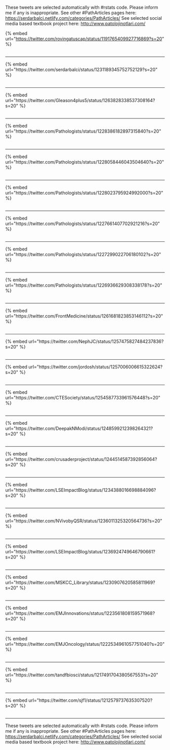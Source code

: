 

These tweets are selected automatically with #rstats code. Please inform me if any is inappropriate.
See other #PathArticles pages here: https://serdarbalci.netlify.com/categories/PathArticles/ 
See selected social media based textbook project here: http://www.patolojinotlari.com/

{% embed url="https://twitter.com/rovingatuscap/status/1191765409927716869?s=20" %}<br>
<br>
<hr>
{% embed url="https://twitter.com/serdarbalci/status/1231189345752752129?s=20" %}<br>
<br>
<hr>
{% embed url="https://twitter.com/Gleason4plus5/status/1263828338537308164?s=20" %}<br>
<br>
<hr>
{% embed url="https://twitter.com/Pathologists/status/1228386182897315840?s=20" %}<br>
<br>
<hr>
{% embed url="https://twitter.com/Pathologists/status/1228058446043504640?s=20" %}<br>
<br>
<hr>
{% embed url="https://twitter.com/Pathologists/status/1228023795924992000?s=20" %}<br>
<br>
<hr>
{% embed url="https://twitter.com/Pathologists/status/1227661407702921216?s=20" %}<br>
<br>
<hr>
{% embed url="https://twitter.com/Pathologists/status/1227299022706180102?s=20" %}<br>
<br>
<hr>
{% embed url="https://twitter.com/Pathologists/status/1226936629308338178?s=20" %}<br>
<br>
<hr>
{% embed url="https://twitter.com/FrontMedicine/status/1261681823853146112?s=20" %}<br>
<br>
<hr>
{% embed url="https://twitter.com/NephJC/status/1257475827484237836?s=20" %}<br>
<br>
<hr>
{% embed url="https://twitter.com/jordosh/status/1257006006615322624?s=20" %}<br>
<br>
<hr>
{% embed url="https://twitter.com/CTESociety/status/1254587733961576448?s=20" %}<br>
<br>
<hr>
{% embed url="https://twitter.com/DeepakNModi/status/1248599212398264321?s=20" %}<br>
<br>
<hr>
{% embed url="https://twitter.com/crusaderproject/status/1244514587392856064?s=20" %}<br>
<br>
<hr>
{% embed url="https://twitter.com/LSEImpactBlog/status/1234388016698884096?s=20" %}<br>
<br>
<hr>
{% embed url="https://twitter.com/NVivobyQSR/status/1236011325320564736?s=20" %}<br>
<br>
<hr>
{% embed url="https://twitter.com/LSEImpactBlog/status/1236924749646790661?s=20" %}<br>
<br>
<hr>
{% embed url="https://twitter.com/MSKCC_Library/status/1230907620585811969?s=20" %}<br>
<br>
<hr>
{% embed url="https://twitter.com/EMJInnovations/status/1223561808159571968?s=20" %}<br>
<br>
<hr>
{% embed url="https://twitter.com/EMJOncology/status/1222534961057751040?s=20" %}<br>
<br>
<hr>
{% embed url="https://twitter.com/tandfbiosci/status/1217491704380567553?s=20" %}<br>
<br>
<hr>
{% embed url="https://twitter.com/sjf1/status/1212579737635307520?s=20" %}<br>
<br>
<hr>


These tweets are selected automatically with #rstats code. Please inform me if any is inappropriate.
See other #PathArticles pages here: https://serdarbalci.netlify.com/categories/PathArticles/ 
See selected social media based textbook project here: http://www.patolojinotlari.com/
